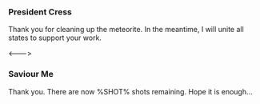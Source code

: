 ### President Cress

Thank you for cleaning up the meteorite. In the meantime, I will unite all states to support your work.

<--->

### Saviour Me

<!-- __ALIGN_RIGHT__ -->

Thank you. There are now %SHOT% shots remaining. Hope it is enough...

